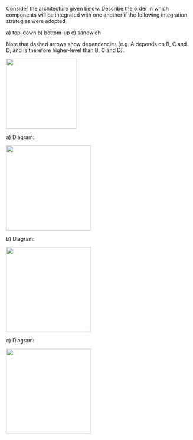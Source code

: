 <panel header="{{ icon_Q_A }} Integration order">
<question has-input="false">

Consider the architecture given below. Describe the order in which components will be integrated with one another if the following integration strategies were adopted.

a)	top-down
b)	bottom-up
c)	sandwich

Note that dashed arrows show dependencies (e.g. A depends on B, C and D, and is therefore higher-level than B, C and D).

<img src="{{baseUrl}}/integration/approaches/topDownVsBottomUp/images/abc.png" height="190" />
<p/>

<div slot="answer">

a) Diagram:

<img src="{{baseUrl}}/integration/approaches/topDownVsBottomUp/images/aAnswer.png" height="230" />
<p/>

b) Diagram:

<img src="{{baseUrl}}/integration/approaches/topDownVsBottomUp/images/bAnswer.png" height="230" />
<p/>

c) Diagram:

<img src="{{baseUrl}}/integration/approaches/topDownVsBottomUp/images/cAnswer.png" height="230" />
<p/>

</div>
</question>
</panel>
